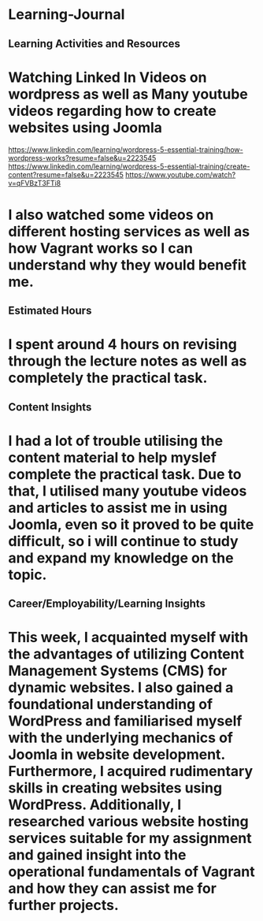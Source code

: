# Learning-Journal
## Learning Activities and Resources

# Watching Linked In Videos on wordpress as well as Many youtube videos regarding how to create websites using Joomla
https://www.linkedin.com/learning/wordpress-5-essential-training/how-wordpress-works?resume=false&u=2223545
https://www.linkedin.com/learning/wordpress-5-essential-training/create-content?resume=false&u=2223545
https://www.youtube.com/watch?v=qFVBzT3FTi8
 # I also watched some videos on different hosting services as well as how Vagrant works so I can understand why they would benefit me.

## Estimated Hours 

# I spent around 4 hours on revising through the lecture notes as well as completely the practical task.

## Content Insights 

#  I had a lot of trouble utilising the content material to help myslef complete the practical task. Due to that, I utilised many youtube videos and articles to assist me in using Joomla, even so it proved to be quite difficult, so i will continue to study and expand my knowledge on the topic. 

## Career/Employability/Learning Insights

# This week, I acquainted myself with the advantages of utilizing Content Management Systems (CMS) for dynamic websites. I also gained a foundational understanding of WordPress and familiarised myself with the underlying mechanics of Joomla in website development. Furthermore, I acquired rudimentary skills in creating websites using WordPress. Additionally, I researched various website hosting services suitable for my assignment and gained insight into the operational fundamentals of Vagrant and how they can assist me for further projects. 